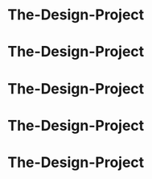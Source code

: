 # The-Design-Project
# The-Design-Project
# The-Design-Project
# The-Design-Project
# The-Design-Project
